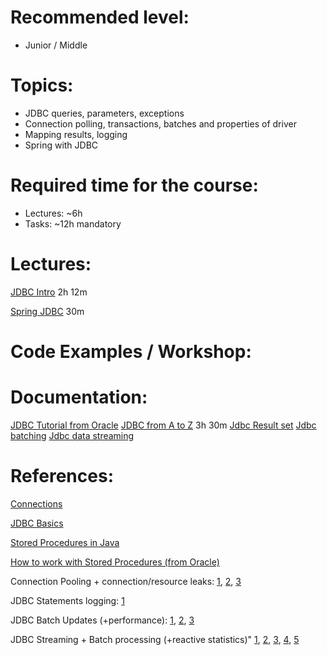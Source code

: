 **Recommended level:** 
=======================
- Junior / Middle

**Topics:** 
=======================
- JDBC queries, parameters, exceptions
- Connection polling, transactions, batches and properties of driver
- Mapping results, logging
- Spring with JDBC

**Required time for the course:** 
=======================
- Lectures: ~6h
- Tasks: ~12h mandatory

**Lectures**: 
=======================

[JDBC Intro](https://learn.epam.com/detailsPage?id=c3cfe8e9-f306-4e17-92c8-86fee97adbbc) 2h 12m

[Spring JDBC](https://spring.io/guides/gs/relational-data-access/) 30m


**Code Examples / Workshop**: 
=======================


**Documentation**: 
=======================

[JDBC Tutorial from Oracle](https://docs.oracle.com/javase/tutorial/jdbc/basics/index.html)
[JDBC from A to Z](https://www.tutorialspoint.com/jdbc/index.htm) 3h 30m
[Jdbc Result set](https://www.tutorialspoint.com/jdbc/jdbc-result-sets.htm)
[Jdbc batching](https://www.tutorialspoint.com/jdbc/jdbc-batch-processing.htm)
[Jdbc data streaming](https://www.tutorialspoint.com/jdbc/jdbc-streaming-data.htm)


**References**: 
=======================

[Connections](https://www.tutorialspoint.com/jdbc/jdbc-db-connections.htm) 

[JDBC Basics](https://blog.jooq.org/2015/09/24/it-is-all-about-the-jdbc-basics/)  

[Stored Procedures in Java](https://docs.oracle.com/cd/B19306_01/java.102/b14187/chfive.htm)

[How to work with Stored Procedures (from Oracle)](https://docs.oracle.com/javase/tutorial/jdbc/basics/storedprocedures.html)

Connection Pooling + connection/resource leaks: [1](https://vladmihalcea.com/2014/04/17/the-anatomy-of-connection-pooling/), 
[2](https://vladmihalcea.com/2016/07/12/the-best-way-to-detect-database-connection-leaks/), [3](https://blog.jooq.org/2017/01/05/how-to-prevent-jdbc-resource-leaks-with-jdbc-and-with-jooq/) 

JDBC Statements logging: [1](https://vladmihalcea.com/2016/05/03/the-best-way-to-log-jdbc-statements/) 

JDBC Batch Updates (+performance): [1](http://tutorials.jenkov.com/jdbc/batchupdate.html), 
[2](https://vladmihalcea.com/2017/03/21/how-to-find-which-statement-failed-in-a-jdbc-batch-update/ ), [3](https://blog.jooq.org/2017/02/06/how-to-execute-sql-batches-with-jdbc-and-jooq/) 


JDBC Streaming + Batch processing (+reactive statistics)" [1](https://vladmihalcea.com/2016/11/23/how-does-mysql-result-set-streaming-perform-vs-fetching-the-whole-jdbc-resultset-at-once/), 
[2](https://www.jooq.org/java-8-and-sql), [3](https://www.jooq.org/doc/3.9/manual/sql-execution/fetching/lazy-fetching/),
[4](http://use-the-index-luke.com/sql/partial-results/fetch-next-page), [5](http://www.nurkiewicz.com/2015/07/server-sent-events-with-rxjava-and.html)
